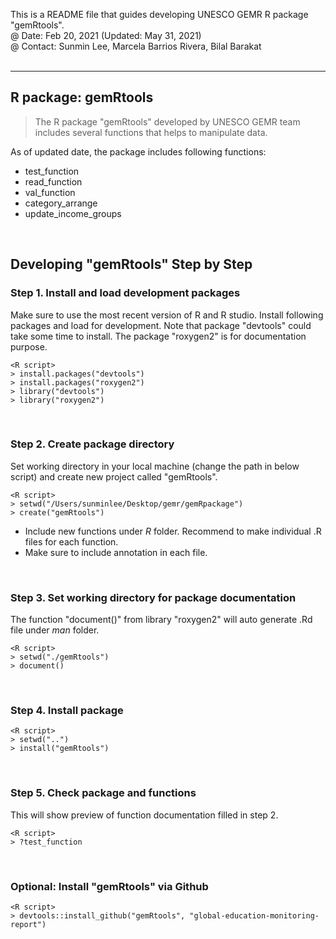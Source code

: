 This is a README file that guides developing UNESCO GEMR R package "gemRtools".  
@ Date: Feb 20, 2021 (Updated: May 31, 2021)  
@ Contact: Sunmin Lee, Marcela Barrios Rivera, Bilal Barakat  
<br/>  
***  

## R package: gemRtools
>The R package "gemRtools" developed by UNESCO GEMR team includes several functions that helps to manipulate data.   

As of updated date, the package includes following functions:
* test_function
* read_function
* val_function
* category_arrange
* update_income_groups 
<br/>  

## Developing "gemRtools" Step by Step
### Step 1. Install and load development packages
Make sure to use the most recent version of R and R studio. Install following packages and load for development. Note that package "devtools" could take some time to install. The package "roxygen2" is for documentation purpose.

```
<R script>
> install.packages("devtools")
> install.packages("roxygen2")
> library("devtools")
> library("roxygen2")
```
<br/>

### Step 2. Create package directory
Set working directory in your local machine (change the path in below script) and create new project called "gemRtools".
```
<R script>
> setwd("/Users/sunminlee/Desktop/gemr/gemRpackage")
> create("gemRtools")
```
* Include new functions under *R* folder. Recommend to make individual .R files for each function. 
* Make sure to include annotation in each file.

<br/>

### Step 3. Set working directory for package documentation
The function "document()" from library "roxygen2" will auto generate .Rd file under *man* folder.
```
<R script>
> setwd("./gemRtools")
> document()
```
<br/>

### Step 4. Install package
```
<R script>
> setwd("..")
> install("gemRtools")
```
<br/>

### Step 5. Check package and functions
This will show preview of function documentation filled in step 2.
```
<R script>
> ?test_function
```
<br/>

### Optional: Install "gemRtools" via Github
```
<R script>
> devtools::install_github("gemRtools", "global-education-monitoring-report")
```
